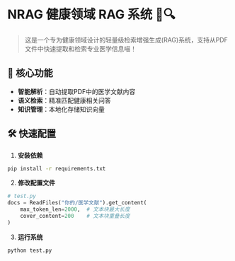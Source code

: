 # NRAG 健康领域 RAG 系统 🏥🔍

> 这是一个专为健康领域设计的轻量级检索增强生成(RAG)系统，支持从PDF文件中快速提取和检索专业医学信息喵！

## 🌟 核心功能
- **智能解析**：自动提取PDF中的医学文献内容
- **语义检索**：精准匹配健康相关问答
- **知识管理**：本地化存储知识向量

## 🛠️ 快速配置

1. **安装依赖**
```bash
pip install -r requirements.txt
```

2. **修改配置文件**
```python
# test.py
docs = ReadFiles("你的/医学文献").get_content(
    max_token_len=2000,  # 文本块最大长度
    cover_content=200    # 文本块重叠长度
)
```

3. **运行系统**
```bash
python test.py
```

